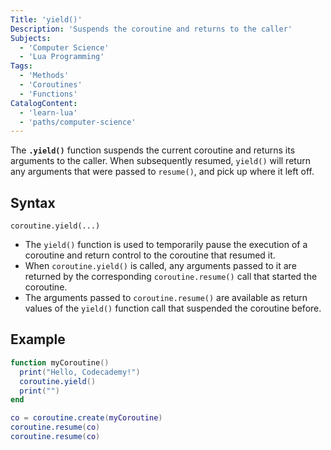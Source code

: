 ```yaml
---
Title: 'yield()'
Description: 'Suspends the coroutine and returns to the caller'
Subjects:
  - 'Computer Science'
  - 'Lua Programming'
Tags:
  - 'Methods'
  - 'Coroutines'
  - 'Functions'
CatalogContent:
  - 'learn-lua'
  - 'paths/computer-science'
---
```


The **`.yield()`** function suspends the current coroutine and returns its arguments to the caller. When subsequently resumed, `yield()` will return any arguments that were passed to `resume()`, and pick up where it left off.

## Syntax

```pseudo
coroutine.yield(...)
```

- The `yield()` function is used to temporarily pause the execution of a coroutine and return control to the coroutine that resumed it.
- When `coroutine.yield()` is called, any arguments passed to it are returned by the corresponding `coroutine.resume()` call that started the coroutine.
- The arguments passed to `coroutine.resume()` are available as return values of the `yield()` function call that suspended the coroutine before.

## Example

```lua
function myCoroutine()
  print("Hello, Codecademy!")
  coroutine.yield()
  print("")
end

co = coroutine.create(myCoroutine)
coroutine.resume(co)
coroutine.resume(co)
```
